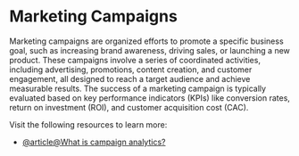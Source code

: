 # Marketing Campaigns

Marketing campaigns are organized efforts to promote a specific business goal, such as increasing brand awareness, driving sales, or launching a new product. These campaigns involve a series of coordinated activities, including advertising, promotions, content creation, and customer engagement, all designed to reach a target audience and achieve measurable results. The success of a marketing campaign is typically evaluated based on key performance indicators (KPIs) like conversion rates, return on investment (ROI), and customer acquisition cost (CAC).

Visit the following resources to learn more:

- [@article@What is campaign analytics?](https://hightouch.com/blog/campaign-analytics)